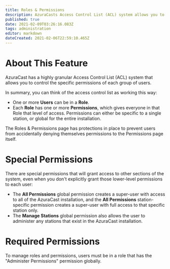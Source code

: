 ```yaml
---
title: Roles & Permissions
description: AzuraCasts Access Control List (ACL) system allows you to control the specific permissions of each group of users
published: true
date: 2021-02-09T03:26:16.083Z
tags: administration
editor: markdown
dateCreated: 2021-02-06T22:59:10.465Z
---
```


# About This Feature

AzuraCast has a highly granular Access Control List (ACL) system that allows you to control the specific permissions of each group of users.

In summary, you can think of the access control list as working this way:

- One or more **Users** can be in a **Role**. 
- Each **Role** has one or more **Permissions**, which gives everyone in that Role that level of access. Permissions can either be specific to a single station, or global for the entire installation.

The Roles & Permissions page has protections in place to prevent users from accidentally denying themselves permissions to the Permissions page itself.

# Special Permissions

There are special permissions that will grant access to other sections of the system, even when you don't explicitly grant those lower-level permissions to each user:

- The **All Permissions** global permission creates a super-user with access to all of the AzuraCast installation, and the **All Permissions** station-specific permission creates a super-user with full access to that specific station only.
- The **Manage Stations** global permission also allows the user to administer any stations that exist in the AzuraCast installation.

# Required Permissions

To manage roles and permissions, users must be in a role that has the "Administer Permissions" permission globally.